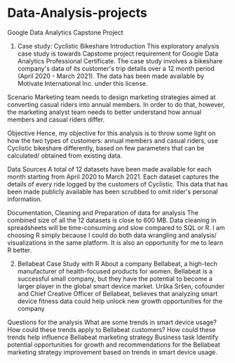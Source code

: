 # Data-Analysis-projects
Google Data Analytics Capstone Project
1. Case study: Cyclistic Bikeshare
Introduction
This exploratory analysis case study is towards Capstome project requirement for Google Data Analytics Professional Certificate. The case study involves a bikeshare company's data of its customer's trip details over a 12 month period (April 2020 - March 2021). The data has been made available by Motivate International Inc. under this license.

Scenario
Marketing team needs to design marketing strategies aimed at converting casual riders into annual members. In order to do that, however, the marketing analyst team needs to better understand how annual members and casual riders differ.

Objective
Hence, my objective for this analysis is to throw some light on how the two types of customers: annual members and casual riders, use Cyclistic bikeshare differently, based on few parameters that can be calculated/ obtained from existing data.

Data Sources
A total of 12 datasets have been made available for each month starting from April 2020 to March 2021. Each dataset captures the details of every ride logged by the customers of Cyclistic. This data that has been made publicly available has been scrubbed to omit rider's personal information.

Documentation, Cleaning and Preparation of data for analysis
The combined size of all the 12 datasets is close to 600 MB. Data cleaning in spreadsheets will be time-consuming and slow compared to SQL or R. I am choosing R simply because I could do both data wrangling and analysis/ visualizations in the same platform. It is also an opportunity for me to learn R better.

2. Bellabeat Case Study with R
About a company
Bellabeat, a high-tech manufacturer of health-focused products for women. Bellabeat is a successful small company, but they have the potential to become a larger player in the global smart device market. Urška Sršen, cofounder and Chief Creative Officer of Bellabeat, believes that analyzing smart device fitness data could help unlock new growth opportunities for the company

Questions for the analysis
What are some trends in smart device usage?
How could these trends apply to Bellabeat customers?
How could these trends help influence Bellabeat marketing strategy
Business task
Identify potential opportunities for growth and recommendations for the Bellabeat marketing strategy improvement based on trends in smart device usage.
